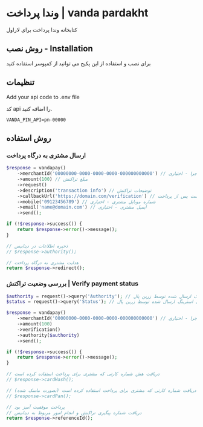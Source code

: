 # وندا پرداخت | vanda pardakht

کتابخانه وندا پرداخت برای لاراول 

## روش نصب - Installation

برای نصب و استفاده از این پکیج می توانید از کمپوسر استفاده کنید

## تنظیمات 

Add your api code to .env file

کد api را اضافه کنید.

```dotenv
VANDA_PIN_API=pn-00000
```
## روش استفاده 

### ارسال مشتری به درگاه پرداخت 

```php
$response = vandapay()
    ->merchantId('00000000-0000-0000-0000-000000000000') // تعیین مرچنت کد در حین اجرا - اختیاری
    ->amount(100) // مبلغ تراکنش
    ->request()
    ->description('transaction info') // توضیحات تراکنش
    ->callbackUrl('https://domain.com/verification') // آدرس برگشت پس از پرداخت
    ->mobile('09123456789') // شماره موبایل مشتری - اختیاری
    ->email('name@domain.com') // ایمیل مشتری - اختیاری
    ->send();

if (!$response->success()) {
    return $response->error()->message();
}

// ذخیره اطلاعات در دیتابیس
// $response->authority();

// هدایت مشتری به درگاه پرداخت
return $response->redirect();
```

### بررسی وضعیت تراکنش | Verify payment status

```php
$authority = request()->query('Authority'); // دریافت کوئری استرینگ ارسال شده توسط زرین پال
$status = request()->query('Status'); // دریافت کوئری استرینگ ارسال شده توسط زرین پال

$response = vandapay()
    ->merchantId('00000000-0000-0000-0000-000000000000') // تعیین مرچنت کد در حین اجرا - اختیاری
    ->amount(100)
    ->verification()
    ->authority($authority)
    ->send();

if (!$response->success()) {
    return $response->error()->message();
}

// دریافت هش شماره کارتی که مشتری برای پرداخت استفاده کرده است
// $response->cardHash();

// دریافت شماره کارتی که مشتری برای پرداخت استفاده کرده است (بصورت ماسک شده)
// $response->cardPan();

// پرداخت موفقیت آمیز بود
// دریافت شماره پیگیری تراکنش و انجام امور مربوط به دیتابیس
return $response->referenceId();
```
